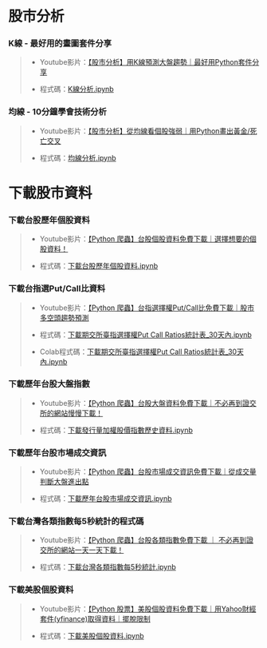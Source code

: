 # 股市分析
### K線 - 最好用的畫圖套件分享
> - <p>Youtube影片：<a href="https://youtu.be/FX6YAyOdEaE" title="Title">【股市分析】用K線預測大盤趨勢｜最好用Python套件分享</a></p>
> - <p>程式碼：<a href="https://github.com/Jade-ChiaChunHou/Youtube_finance_analysis/blob/master/%E8%82%A1%E5%B8%82%E6%8A%80%E8%A1%93%E5%88%86%E6%9E%90/K%E7%B7%9A%E5%88%86%E6%9E%90.ipynb" title="Title">K線分析.ipynb</a></p>

### 均線 - 10分鐘學會技術分析
> - <p>Youtube影片：<a href="https://youtu.be/58zV2j7h3r4" title="Title">【股市分析】從均線看個股強弱｜用Python畫出黃金/死亡交叉</a></p>
> - <p>程式碼：<a href="https://github.com/Jade-ChiaChunHou/Youtube_finance_analysis/blob/master/%E8%82%A1%E5%B8%82%E6%8A%80%E8%A1%93%E5%88%86%E6%9E%90/%E5%9D%87%E7%B7%9A%E5%88%86%E6%9E%90.ipynb" title="Title">均線分析.ipynb</a></p>



# 下載股市資料
### 下載台股歷年個股資料
> - <p>Youtube影片：<a href="https://youtu.be/_4CEymrQbV8" title="Title">【Python 爬蟲】台股個股資料免費下載｜選擇想要的個股資料！</a></p>
> - <p>程式碼：<a href="https://github.com/Jade-ChiaChunHou/Youtube_finance_analysis/blob/master/%E4%B8%8B%E8%BC%89%E8%82%A1%E5%B8%82%E8%B3%87%E6%96%99/%E4%B8%8B%E8%BC%89%E5%8F%B0%E8%82%A1%E6%AD%B7%E5%B9%B4%E5%80%8B%E8%82%A1%E8%B3%87%E6%96%99.ipynb" title="Title">下載台股歷年個股資料.ipynb</a></p>

### 下載台指選Put/Call比資料
> - <p>Youtube影片：<a href="https://youtu.be/T232YbFt1s4" title="Title">【Python 爬蟲】台指選擇權Put/Call比免費下載｜股市多空頭趨勢預測</a></p>
> - <p>程式碼：<a href="https://github.com/Jade-ChiaChunHou/Youtube_finance_analysis/blob/master/%E4%B8%8B%E8%BC%89%E8%82%A1%E5%B8%82%E8%B3%87%E6%96%99/%E4%B8%8B%E8%BC%89%E6%9C%9F%E4%BA%A4%E6%89%80%E8%87%BA%E6%8C%87%E9%81%B8%E6%93%87%E6%AC%8APut%20Call%20Ratios%E7%B5%B1%E8%A8%88%E8%A1%A8_30%E5%A4%A9%E5%85%A7.ipynb" title="Title">下載期交所臺指選擇權Put Call Ratios統計表_30天內.ipynb</a></p>
> - <p>Colab程式碼：<a href="https://colab.research.google.com/drive/1GuBdgt2yBFyV6CjAxVFc5Q5KGHNVFGwE?usp=sharing" title="Title">下載期交所臺指選擇權Put Call Ratios統計表_30天內.ipynb</a></p>

### 下載歷年台股大盤指數
> - <p>Youtube影片：<a href="https://youtu.be/taiSnAeTs7Y" title="Title">【Python 爬蟲】台股大盤資料免費下載｜不必再到證交所的網站慢慢下載！</a></p>
> - <p>程式碼：<a href="https://github.com/Jade-ChiaChunHou/Youtube_finance_analysis/blob/master/%E4%B8%8B%E8%BC%89%E8%82%A1%E5%B8%82%E8%B3%87%E6%96%99/%E4%B8%8B%E8%BC%89%E7%99%BC%E8%A1%8C%E9%87%8F%E5%8A%A0%E6%AC%8A%E8%82%A1%E5%83%B9%E6%8C%87%E6%95%B8%E6%AD%B7%E5%8F%B2%E8%B3%87%E6%96%99.ipynb" title="Title">下載發行量加權股價指數歷史資料.ipynb</a></p>

### 下載歷年台股市場成交資訊
> - <p>Youtube影片：<a href="https://youtu.be/JXGl6pfvB-o" title="Title">【Python 爬蟲】台股市場成交資訊免費下載｜從成交量判斷大盤進出點</a></p>
> - <p>程式碼：<a href="https://github.com/Jade-ChiaChunHou/Youtube_finance_analysis/blob/master/%E4%B8%8B%E8%BC%89%E8%82%A1%E5%B8%82%E8%B3%87%E6%96%99/%E4%B8%8B%E8%BC%89%E6%AD%B7%E5%B9%B4%E5%8F%B0%E8%82%A1%E5%B8%82%E5%A0%B4%E6%88%90%E4%BA%A4%E8%B3%87%E8%A8%8A.ipynb" title="Title">下載歷年台股市場成交資訊.ipynb</a></p>

### 下載台灣各類指數每5秒統計的程式碼
> - <p>Youtube影片：<a href="https://youtu.be/wewSSlgJt_I" title="Title">【Python 爬蟲】台股各類指數免費下載 ｜ 不必再到證交所的網站一天一天下載！</a></p>
> - <p>程式碼：<a href="https://github.com/Jade-ChiaChunHou/Youtube_finance_analysis/blob/master/%E4%B8%8B%E8%BC%89%E8%82%A1%E5%B8%82%E8%B3%87%E6%96%99/%E4%B8%8B%E8%BC%89%E5%8F%B0%E7%81%A3%E5%90%84%E9%A1%9E%E6%8C%87%E6%95%B8%E6%AF%8F5%E7%A7%92%E7%B5%B1%E8%A8%88.ipynb" title="Title">下載台灣各類指數每5秒統計.ipynb</a></p>

### 下載美股個股資料
> - <p>Youtube影片：<a href="https://youtu.be/ZIFmDbIb-ro" title="Title">【Python 股票】美股個股資料免費下載｜用Yahoo財經套件(yfinance)取得資料｜擺脫限制</a></p>
> - <p>程式碼：<a href="https://github.com/Jade-ChiaChunHou/Youtube_finance_analysis/blob/master/%E4%B8%8B%E8%BC%89%E8%82%A1%E5%B8%82%E8%B3%87%E6%96%99/%E4%B8%8B%E8%BC%89%E7%BE%8E%E8%82%A1%E5%80%8B%E8%82%A1%E8%B3%87%E6%96%99.ipynb" title="Title">下載美股個股資料.ipynb</a></p>
> 
